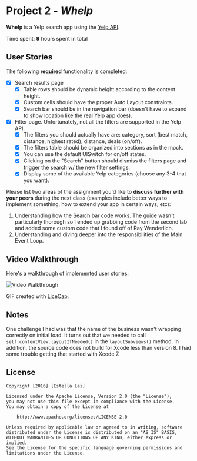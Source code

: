 # Project 2 - *Whelp*

**Whelp** is a Yelp search app using the [Yelp API](http://www.yelp.com/developers/documentation/v2/search_api).

Time spent: **9** hours spent in total

## User Stories

The following **required** functionality is completed:

- [X] Search results page
   - [X] Table rows should be dynamic height according to the content height.
   - [X] Custom cells should have the proper Auto Layout constraints.
   - [X] Search bar should be in the navigation bar (doesn't have to expand to show location like the real Yelp app does).
- [X] Filter page. Unfortunately, not all the filters are supported in the Yelp API.
   - [X] The filters you should actually have are: category, sort (best match, distance, highest rated), distance, deals (on/off).
   - [X] The filters table should be organized into sections as in the mock.
   - [X] You can use the default UISwitch for on/off states.
   - [X] Clicking on the "Search" button should dismiss the filters page and trigger the search w/ the new filter settings.
   - [X] Display some of the available Yelp categories (choose any 3-4 that you want).

Please list two areas of the assignment you'd like to **discuss further with your peers** during the next class (examples include better ways to implement something, how to extend your app in certain ways, etc):

1. Understanding how the Search bar code works. The guide wasn't particularly thorough so I ended up grabbing code from the second lab and added some custom code that I found off of Ray Wenderlich.
2. Understanding and diving deeper into the responsibilities of the Main Event Loop. 

## Video Walkthrough

Here's a walkthrough of implemented user stories:

<img src='https://media.giphy.com/media/l3vR61OUEj0RK4hpe/source.gif' title='Video Walkthrough' width='' alt='Video Walkthrough' />

GIF created with [LiceCap](http://www.cockos.com/licecap/).

## Notes

One challenge I had was that the name of the business wasn't wrapping correctly on initial load. It turns out that we needed to call `self.contentView.layoutIfNeeded()` in the `layoutSubviews()` method. In addition, the source code does not build for Xcode less than version 8. I had some trouble getting that started with Xcode 7.

## License

    Copyright [2016] [Estella Lai]

    Licensed under the Apache License, Version 2.0 (the "License");
    you may not use this file except in compliance with the License.
    You may obtain a copy of the License at

        http://www.apache.org/licenses/LICENSE-2.0

    Unless required by applicable law or agreed to in writing, software
    distributed under the License is distributed on an "AS IS" BASIS,
    WITHOUT WARRANTIES OR CONDITIONS OF ANY KIND, either express or implied.
    See the License for the specific language governing permissions and
    limitations under the License.